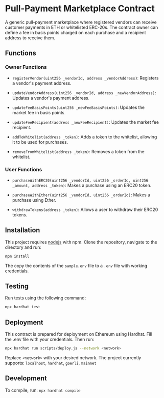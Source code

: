 # Pull-Payment Marketplace Contract
A generic pull-payment marketplace where registered vendors can receive customer payments in ETH or whitelisted ERC-20s. The contract owner can define a fee in basis points charged on each purchase and a recipient address to receive them.

## Functions

### Owner Functions
- `registerVendor(uint256 _vendorId, address _vendorAddress)`: Registers a vendor's payment address.

- `updateVendorAddress(uint256 _vendorId, address _newVendorAddress)`: Updates a vendor's payment address.

- `updateFeeBasisPoints(uint256 _newFeeBasisPoints)`: Updates the market fee in basis points.

- `updateFeeRecipient(address _newFeeRecipient)`: Updates the market fee recipient.

- `addToWhitelist(address _token)`: Adds a token to the whitelist, allowing it to be used for purchases.

- `removeFromWhitelist(address _token)`: Removes a token from the whitelist.

### User Functions
- `purchaseWithERC20(uint256 _vendorId, uint256 _orderId, uint256 _amount, address _token)`: Makes a purchase using an ERC20 token.

- `purchaseWithEther(uint256 _vendorId, uint256 _orderId)`: Makes a purchase using Ether.

- `withdrawTokens(address _token)`: Allows a user to withdraw their ERC20 tokens.

## Installation
This project requires [nodejs](https://nodejs.org/en/) with npm. Clone the repository, navigate to the directory and run:

```bash
npm install
```

The copy the contents of the `sample.env` file to a `.env` file with working credentials.

## Testing
Run tests using the following command:

```bash
npx hardhat test
```

## Deployment
This contract is prepared for deployment on Ethereum using Hardhat. Fill the .env file with your credentials. Then run:

```bash
npx hardhat run scripts/deploy.js --network <network>
```

Replace `<network>` with your desired network. The project currently supports: `localhost`, `hardhat`, `goerli`, `mainnet`

## Development
To compile, run:
`npx hardhat compile`
